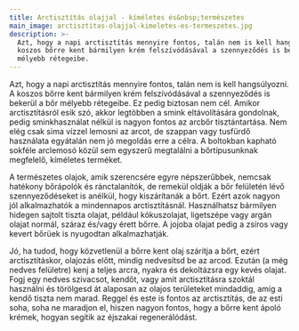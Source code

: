 ```yaml
---
title: Arctisztítás olajjal - kíméletes és&nbsp;természetes
main_image: arctisztitas-olajjal-kimeletes-es-termeszetes.jpg
description: >-
  Azt, hogy a napi arctisztítás mennyire fontos, talán nem is kell hangsúlyozni. A
  koszos bőrre kent bármilyen krém felszívódásával a szennyeződés is bekerül a bőr
  mélyebb rétegeibe.
---
```


Azt, hogy a napi arctisztítás mennyire fontos, talán nem is kell hangsúlyozni. A
koszos bőrre kent bármilyen krém felszívódásával a szennyeződés is bekerül a bőr
mélyebb rétegeibe. Ez pedig biztosan nem cél. Amikor arctisztításról esik szó,
akkor legtöbben a smink eltávolítására gondolnak, pedig sminkhasználat nélkül is
nagyon fontos az arcbőr tisztántartása. Nem elég csak sima vízzel lemosni az
arcot, de szappan vagy tusfürdő használata egyátalán nem jó megoldás erre a célra. A
boltokban kapható sokféle arclemosó közül sem egyszerű megtalálni a
bőrtípusunknak megfelelő, kíméletes terméket.

A természetes olajok, amik szerencsére egyre népszerűbbek, nemcsak hatékony
bőrápolók és ránctalanítók, de remekül oldják a bőr felületén lévő
szennyeződéseket is anélkül, hogy kiszárítanák a bőrt. Ezért azok nagyon jól
alkalmazhatók a mindennapos arctisztításnál. Használhatsz bármilyen hidegen
sajtolt tiszta olajat, például kókuszolajat, ligetszépe vagy argán olajat
normál, száraz és/vagy érett bőrre. A jojoba olajat pedig a zsíros vagy kevert
bőrüek is nyugodtan alkalmazhatják.

Jó, ha tudod, hogy közvetlenül a bőrre kent olaj szárítja a bőrt, ezért
arctisztításkor, olajozás előtt, mindig nedvesítsd be az arcod. Ezután (a még
nedves felületre) kenj a teljes arcra, nyakra és dekoltázsra egy kevés olajat.
Fogj egy nedves szivacsot, kendőt, vagy amit arctisztításra szoktál használni és
törölgesd át alaposan az olajos területeket mindaddig, amíg a kendő tiszta nem
marad. Reggel és este is fontos az arctisztítás, de az esti soha, soha ne
maradjon el, hiszen nagyon fontos, hogy a bőrre kent ápoló krémek, hogyan
segítik az éjszakai regenerálódást.



